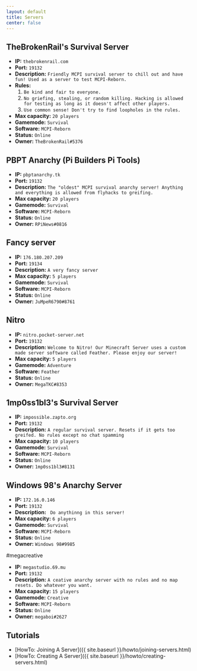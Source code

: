 ```yaml
---
layout: default
title: Servers
center: false
---
```


## TheBrokenRail's Survival Server
- **IP:** ``thebrokenrail.com``
- **Port:** ``19132``
- **Description:** ``Friendly MCPI survival server to chill out and have fun! Used as a server to test MCPI-Reborn.``
- **Rules:**
  1. ``Be kind and fair to everyone.``
  2. ``No griefing, stealing, or random killing. Hacking is allowed for testing as long as it doesn't affect other players.``
  3. ``Use common sense! Don't try to find loopholes in the rules.``
- **Max capacity:** ``20 players``
- **Gamemode:** ``Survival``
- **Software:** ``MCPI-Reborn``
- **Status:** ``Online``
- **Owner:** ``TheBrokenRail#5376``

## PBPT Anarchy (Pi Builders Pi Tools)
- **IP:** ``pbptanarchy.tk``
- **Port:** ``19132``
- **Description:** ``The "oldest" MCPI survival anarchy server! Anything and everything is allowed from flyhacks to greifing.``
- **Max capacity:** ``20 players``
- **Gamemode:** ``Survival``
- **Software:** ``MCPI-Reborn``
- **Status:** ``Online``
- **Owner:** ``RPiNews#0816``

## Fancy server
- **IP:** ``176.180.207.209``
- **Port:** ``19134``
- **Description:** ``A very fancy server``
- **Max capacity:** ``5 players``
- **Gamemode:** ``Survival``
- **Software:** ``MCPI-Reborn``
- **Status:** ``Online``
- **Owner:** ``JuMpeR6790#8761``

## Nitro
- **IP:** ``nitro.pocket-server.net``
- **Port:** ``19132``
- **Description:** ``Welcome to Nitro! Our Minecraft Server uses a custom made server software called Feather. Please enjoy our server!``
- **Max capacity:** ``5 players``
- **Gamemode:** ``Adventure``
- **Software:** ``Feather``
- **Status:** ``Online``
- **Owner:** ``MegaTKC#8353``

## 1mp0ss1bl3's Survival Server
- **IP:** ``impossible.zapto.org``
- **Port:** ``19132``
- **Description:** ``A regular survival server. Resets if it gets too greifed. No rules except no chat spamming``
- **Max capacity:** ``10 players``
- **Gamemode:** ``Survival``
- **Software:** ``MCPI-Reborn``
- **Status:** ``Online``
- **Owner:** ``1mp0ss1bl3#8131``

## Windows 98's Anarchy Server
- **IP:** ``172.16.0.146``
- **Port:** ``19132``
- **Description:** `` Do anythinng in this server!``
- **Max capacity:** ``6 players``
- **Gamemode:** ``Survival``
- **Software:** ``MCPI-Reborn``
- **Status:** ``Online``
- **Owner:** ``Windows 98#9985``

#megacreative
- **IP:** ``megastudio.69.mu``
- **Port:** ``19132``
- **Description:** ``A ceative anarchy server with no rules and no map resets. Do whatever you want.``
- **Max capacity:** ``15 players``
- **Gamemode:** ``Creative``
- **Software:** ``MCPI-Reborn``
- **Status:** ``Online``
- **Owner:** ``megaboi#2627``

## Tutorials
- [HowTo: Joining A Server]({{ site.baseurl }}/howto/joining-servers.html)
- [HowTo: Creating A Server]({{ site.baseurl }}/howto/creating-servers.html)
